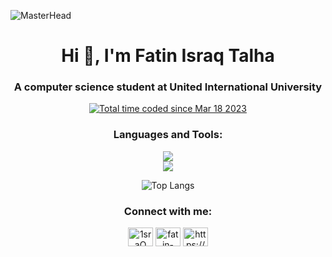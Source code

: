 ![MasterHead](https://user-images.githubusercontent.com/74038190/241765440-80728820-e06b-4f96-9c9e-9df46f0cc0a5.gif)

<h1 align="center">Hi 👋, I'm Fatin Israq Talha</h1>
<h3 align="center">A computer science student at United International University</h3>
<p  align="center">
<a href="https://wakatime.com/@856a76ed-3f63-4b2f-aa0a-f6efabb2c827"><img src="https://wakatime.com/badge/user/856a76ed-3f63-4b2f-aa0a-f6efabb2c827.svg" alt="Total time coded since Mar 18 2023" /></a>
</p>


<h3 align="center">Languages and Tools:</h3>
<p align="center">
    <a href="https://skillicons.dev">
      <img src="https://skillicons.dev/icons?i=c,cpp,html,css,tailwind,js,python,php,mysql" /><br>
      <img src="https://skillicons.dev/icons?i=npm,git,github,vscode" />
    </a> 
</p>


<div align="center">
  
![Top Langs](https://github-readme-stats.vercel.app/api/top-langs/?username=fatin-israq&layout=compact&$disable_animations=false&border_radius=5&border_color=000000$disable_animations=false&show_icons=true&theme=github_dark)


<h3 align="center">Connect with me:</h3>
<p align="center">
  <a href="https://codeforces.com/profile/1sraQ" target="blank"><img align="center" src="https://raw.githubusercontent.com/rahuldkjain/github-profile-readme-generator/master/src/images/icons/Social/codeforces.svg" alt="1sraQ" height="30" width="40" /></a>
  <a href="https://linkedin.com/in/fatin-israq-talha" target="blank"><img align="center" src="https://raw.githubusercontent.com/rahuldkjain/github-profile-readme-generator/master/src/images/icons/Social/linked-in-alt.svg" alt="fatin-israq-talha" height="30" width="40" /></a>
  <a href="https://discord.gg/https://discord.gg/MVBuAmXmVf" target="blank"><img align="center" src="https://raw.githubusercontent.com/rahuldkjain/github-profile-readme-generator/master/src/images/icons/Social/discord.svg" alt="https://discord.gg/MVBuAmXmVf" height="30" width="40" /></a>
</p>

